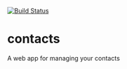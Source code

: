 [![Build Status](https://travis-ci.org/kodionse/contacts.svg?branch=master)](https://travis-ci.org/kodionse/contacts)

# contacts
A web app for managing your contacts
